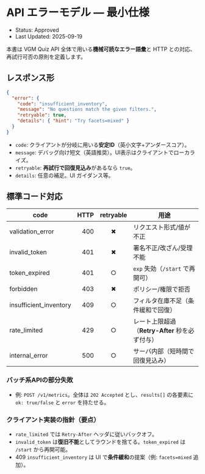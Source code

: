 # API エラーモデル — 最小仕様
- Status: Approved
- Last Updated: 2025-09-19

本書は VGM Quiz API 全体で用いる**機械可読なエラー語彙**と HTTP との対応、再試行可否の原則を定義します。

## レスポンス形
```json
{
  "error": {
    "code": "insufficient_inventory",
    "message": "No questions match the given filters.",
    "retryable": true,
    "details": { "hint": "Try facets=mixed" }
  }
}
```

- `code`: クライアントが分岐に用いる**安定ID**（英小文字+アンダースコア）。
- `message`: デバッグ向け短文（英語推奨）。UI表示はクライアントでローカライズ。
- `retryable`: **再試行で回復見込み**があるなら `true`。
- `details`: 任意の補足。UI ガイダンス等。

## 標準コード対応
| code                    | HTTP | retryable | 用途 |
|------------------------|-----:|:---------:|------|
| validation_error       | 400  | ✖︎ | リクエスト形式/値が不正 |
| invalid_token          | 401  | ✖︎ | 署名不正/改ざん/受理不能 |
| token_expired          | 401  | ○ | `exp` 失効（`/start` で再開可） |
| forbidden              | 403  | ✖︎ | ポリシー/権限で拒否 |
| insufficient_inventory | 409  | ○ | フィルタ在庫不足（条件緩和で回復） |
| rate_limited           | 429  | ○ | レート上限超過（**Retry-After** 秒を必ず付与） |
| internal_error         | 500  | ○ | サーバ内部（短時間で回復見込み） |

### バッチ系APIの部分失敗
- 例: `POST /v1/metrics`。全体は `202 Accepted` とし、`results[]` の各要素に `ok: true/false` と `error` を持たせる。

### クライアント実装の指針（要点）
- `rate_limited` では `Retry-After` ヘッダに従いバックオフ。
- `invalid_token` は**復旧不能**としてラウンドを捨てる。`token_expired` は `/start` から再開可能。
- 409 `insufficient_inventory` は UI で**条件緩和**の提案（例: `facets=mixed` 追加）。

